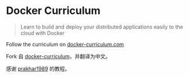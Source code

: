 Docker Curriculum
===

> Learn to build and deploy your distributed applications easily to the cloud with Docker

Follow the curriculum on [docker-curriculum.com](https://docker-curriculum.com/)

Fork 自 [docker-curriculum](https://github.com/prakhar1989/docker-curriculum)，并翻译为中文。

感谢 [prakhar1989](https://github.com/prakhar1989) 的教程。

